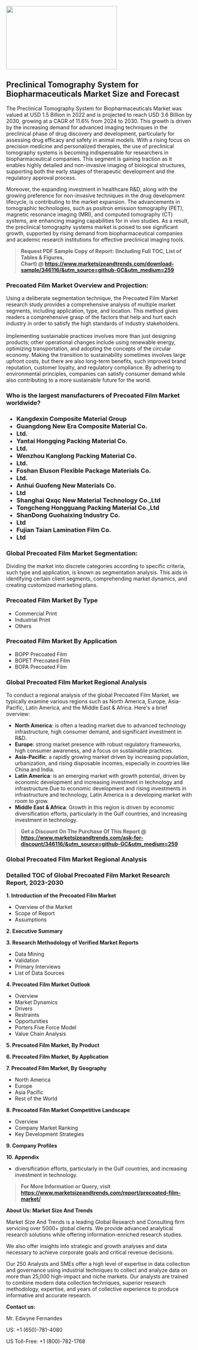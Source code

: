 <p><img class="alignnone size-medium wp-image-20088" src="https://ffe5etoiles.com/wp-content/uploads/2024/12/MST1-300x171.png" alt="" width="300" height="171" /></p><h2>Preclinical Tomography System for Biopharmaceuticals Market Size and Forecast</h2><p>The Preclinical Tomography System for Biopharmaceuticals Market was valued at USD 1.5 Billion in 2022 and is projected to reach USD 3.6 Billion by 2030, growing at a CAGR of 11.6% from 2024 to 2030. This growth is driven by the increasing demand for advanced imaging techniques in the preclinical phase of drug discovery and development, particularly for assessing drug efficacy and safety in animal models. With a rising focus on precision medicine and personalized therapies, the use of preclinical tomography systems is becoming indispensable for researchers in biopharmaceutical companies. This segment is gaining traction as it enables highly detailed and non-invasive imaging of biological structures, supporting both the early stages of therapeutic development and the regulatory approval process.</p><p>Moreover, the expanding investment in healthcare R&D, along with the growing preference for non-invasive techniques in the drug development lifecycle, is contributing to the market expansion. The advancements in tomographic technologies, such as positron emission tomography (PET), magnetic resonance imaging (MRI), and computed tomography (CT) systems, are enhancing imaging capabilities for in vivo studies. As a result, the preclinical tomography systems market is poised to see significant growth, supported by rising demand from biopharmaceutical companies and academic research institutions for effective preclinical imaging tools.</p></p><blockquote id="" class=""><strong>Request PDF Sample Copy of Report: (Including Full TOC, List of Tables &amp; Figures, Chart)&nbsp;@&nbsp;<strong><a href="https://www.marketsizeandtrends.com/download-sample/346116/&utm_source=github-GC&utm_medium=259" target="_blank">https://www.marketsizeandtrends.com/download-sample/346116/&utm_source=github-GC&utm_medium=259</a></strong></strong></blockquote><h3 id="" class="">Precoated Film Market&nbsp;Overview and Projection:</h3><p id="" class="">Using a deliberate segmentation technique, the Precoated Film Market research study provides a comprehensive analysis of multiple market segments, including application, type, and location. This method gives readers a comprehensive grasp of the factors that help and hurt each industry in order to satisfy the high standards of industry stakeholders. <br /> <br />Implementing sustainable practices involves more than just designing products; other operational changes include using renewable energy, optimizing transportation, and adopting the concepts of the circular economy. Making the transition to sustainability sometimes involves large upfront costs, but there are also long-term benefits, such improved brand reputation, customer loyalty, and regulatory compliance. By adhering to environmental principles, companies can satisfy consumer demand while also contributing to a more sustainable future for the world.</p><h3 id="" class="">Who is the largest manufacturers of&nbsp;Precoated Film Market worldwide?</h3><h3 class=""><p><ul><li>Kangdexin Composite Material Group </li><li> Guangdong New Era Composite Material Co. </li><li> Ltd. </li><li> Yantai Hongqing Packing Material Co. </li><li> Ltd. </li><li> Wenzhou Kanglong Packing Material Co. </li><li> Ltd. </li><li> Foshan Eluson Flexible Package Materials Co. </li><li> Ltd. </li><li> Anhui Guofeng New Materials Co. </li><li> Ltd </li><li> Shanghai Qxqc New Material Technology Co.,Ltd </li><li> Tongcheng Hongguang Packing Material Co.,Ltd </li><li> ShanDong Guohaixing Industry Co. </li><li> Ltd </li><li> Fujian Taian Lamination Film Co. </li><li> Ltd</li></ul></p></h3><h3 id="" class="">Global&nbsp;Precoated Film Market Segmentation:</h3><p id="" class="">Dividing the market into discrete categories according to specific criteria, such type and application, is known as segmentation analysis. This aids in identifying certain client segments, comprehending market dynamics, and creating customized marketing plans.</p><h3 id="" class="">Precoated Film Market&nbsp;By Type</h3><p><p><ul><li>Commercial Print</li><li> Industrial Print</li><li> Others</p></li></ul></p></p><h3 id="" class="">Precoated Film Market&nbsp;By Application</h3><p class=""><p><ul><li>BOPP Precoated Film</li><li> BOPET Precoated Film</li><li> BOPA Precoated Film</li></ul></p></p><h3 id="" class="">Global Precoated Film Market Regional Analysis</h3><p id="" class="">To conduct a regional analysis of the global Precoated Film Market, we typically examine various regions such as North America, Europe, Asia-Pacific, Latin America, and the Middle East &amp; Africa. Here's a brief overview:</p><ul><li><strong>North America</strong>: is often a leading market due to advanced technology infrastructure, high consumer demand, and significant investment in R&amp;D.</li><li><strong>Europe</strong>: strong market presence with robust regulatory frameworks, high consumer awareness, and a focus on sustainable practices.</li><li><strong>Asia-Pacific</strong>: a rapidly growing market driven by increasing population, urbanization, and rising disposable incomes, especially in countries like China and India.</li><li><strong>Latin America</strong>: is an emerging market with growth potential, driven by economic development and increasing investment in technology and infrastructure.Due to economic development and rising investments in infrastructure and technology, Latin America is a developing market with room to grow.</li><li><strong>Middle East &amp; Africa</strong>: Growth in this region is driven by economic diversification efforts, particularly in the Gulf countries, and increasing investment in technology.</li></ul><blockquote id="" class=""><strong>Get a Discount On The Purchase Of This Report @ <strong><a href="https://www.marketsizeandtrends.com/ask-for-discount/346116/&utm_source=github-GC&utm_medium=259" target="_blank">https://www.marketsizeandtrends.com/ask-for-discount/346116/&utm_source=github-GC&utm_medium=259</a></strong></strong></blockquote><h3 id="" class="">Global Precoated Film Market Regional Analysis</h3><h3 id="" class="">Detailed TOC of Global Precoated Film Market Research Report, 2023-2030</h3><p id="" class=""><strong>1. Introduction of the Precoated Film Market</strong></p><ul><li>Overview of the Market</li><li>Scope of Report</li><li>Assumptions</li></ul><p id="" class=""><strong>2. Executive Summary</strong></p><p id="" class=""><strong>3. Research Methodology of Verified Market Reports</strong></p><ul><li>Data Mining</li><li>Validation</li><li>Primary Interviews</li><li>List of Data Sources</li></ul><p id="" class=""><strong>4. Precoated Film Market Outlook</strong></p><ul><li>Overview</li><li>Market Dynamics</li><li>Drivers</li><li>Restraints</li><li>Opportunities</li><li>Porters Five Force Model</li><li>Value Chain Analysis</li></ul><p id="" class=""><strong>5. Precoated Film Market, By Product</strong></p><p id="" class=""><strong>6. Precoated Film Market, By Application</strong></p><p id="" class=""><strong>7. Precoated Film Market, By Geography</strong></p><ul><li>North America</li><li>Europe</li><li>Asia Pacific</li><li>Rest of the World</li></ul><p id="" class=""><strong>8. Precoated Film Market Competitive Landscape</strong></p><ul><li>Overview</li><li>Company Market Ranking</li><li>Key Development Strategies</li></ul><p id="" class=""><strong>9. Company Profiles</strong></p><p id="" class=""><strong>10. Appendix</strong></p><ul><li>diversification efforts, particularly in the Gulf countries, and increasing investment in technology.</li></ul><blockquote id="" class=""><strong>For More Information or Query, visit <strong><strong><a href="https://www.marketsizeandtrends.com/report/precoated-film-market/" target="_blank">https://www.marketsizeandtrends.com/report/precoated-film-market/</a></strong></strong></strong></blockquote><p id="" class=""><strong>About Us: Market Size And Trends</strong></p><p id="" class="">Market Size And Trends is a leading Global Research and Consulting firm servicing over 5000+ global clients. We provide advanced analytical research solutions while offering information-enriched research studies.</p><p id="" class="">We also offer insights into strategic and growth analyses and data necessary to achieve corporate goals and critical revenue decisions.</p><p id="" class="">Our 250 Analysts and SMEs offer a high level of expertise in data collection and governance using industrial techniques to collect and analyze data on more than 25,000 high-impact and niche markets. Our analysts are trained to combine modern data collection techniques, superior research methodology, expertise, and years of collective experience to produce informative and accurate research.</p><p id="" class=""><strong>Contact us:</strong></p><p id="" class="">Mr. Edwyne Fernandes</p><p id="" class="">US: +1 (650)-781-4080</p><p id="" class="">US Toll-Free: +1 (800)-782-1768</p>
